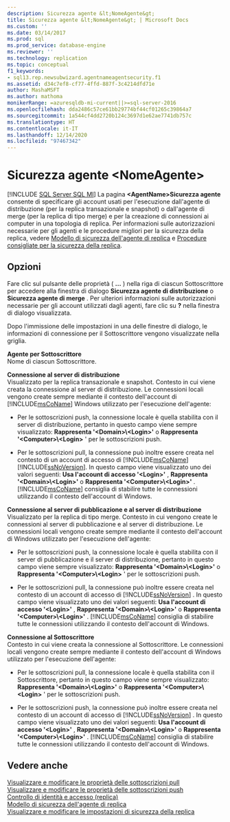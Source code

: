 ```yaml
---
description: Sicurezza agente &lt;NomeAgente&gt;
title: Sicurezza agente &lt;NomeAgente&gt; | Microsoft Docs
ms.custom: ''
ms.date: 03/14/2017
ms.prod: sql
ms.prod_service: database-engine
ms.reviewer: ''
ms.technology: replication
ms.topic: conceptual
f1_keywords:
- sql13.rep.newsubwizard.agentnameagentsecurity.f1
ms.assetid: d34c7ef8-cf77-4ffd-887f-3c4214dfd71e
author: MashaMSFT
ms.author: mathoma
monikerRange: =azuresqldb-mi-current||>=sql-server-2016
ms.openlocfilehash: dda2486c57ce61bb29774bf44cf01265c39864a7
ms.sourcegitcommit: 1a544cf4dd2720b124c3697d1e62ae7741db757c
ms.translationtype: HT
ms.contentlocale: it-IT
ms.lasthandoff: 12/14/2020
ms.locfileid: "97467342"
---
```

# <a name="ltagentnamegt-agent-security"></a>Sicurezza agente &lt;NomeAgente&gt;
[!INCLUDE [SQL Server SQL MI](../../includes/applies-to-version/sql-asdbmi.md)]
  La pagina **\<AgentName>Sicurezza agente**  consente di specificare gli account usati per l'esecuzione dall'agente di distribuzione (per la replica transazionale e snapshot) o dall'agente di merge (per la replica di tipo merge) e per la creazione di connessioni ai computer in una topologia di replica. Per informazioni sulle autorizzazioni necessarie per gli agenti e le procedure migliori per la sicurezza della replica, vedere [Modello di sicurezza dell'agente di replica](../../relational-databases/replication/security/replication-agent-security-model.md) e [Procedure consigliate per la sicurezza della replica](../../relational-databases/replication/security/replication-security-best-practices.md).  
  
## <a name="options"></a>Opzioni  
 Fare clic sul pulsante delle proprietà ( **...** ) nella riga di ciascun Sottoscrittore per accedere alla finestra di dialogo **Sicurezza agente di distribuzione** o **Sicurezza agente di merge** . Per ulteriori informazioni sulle autorizzazioni necessarie per gli account utilizzati dagli agenti, fare clic su **?** nella finestra di dialogo visualizzata.  
  
 Dopo l'immissione delle impostazioni in una delle finestre di dialogo, le informazioni di connessione per il Sottoscrittore vengono visualizzate nella griglia.  
  
 **Agente per Sottoscrittore**  
 Nome di ciascun Sottoscrittore.  
  
 **Connessione al server di distribuzione**  
 Visualizzato per la replica transazionale e snapshot. Contesto in cui viene creata la connessione al server di distribuzione. Le connessioni locali vengono create sempre mediante il contesto dell'account di [!INCLUDE[msCoName](../../includes/msconame-md.md)] Windows utilizzato per l'esecuzione dell'agente:  
  
-   Per le sottoscrizioni push, la connessione locale è quella stabilita con il server di distribuzione, pertanto in questo campo viene sempre visualizzato: **Rappresenta '\<Domain>\\<Login\>'** o **Rappresenta '\<Computer>\\<Login\>** ' per le sottoscrizioni push.  
  
-   Per le sottoscrizioni pull, la connessione può inoltre essere creata nel contesto di un account di accesso di [!INCLUDE[msCoName](../../includes/msconame-md.md)] [!INCLUDE[ssNoVersion](../../includes/ssnoversion-md.md)]. In questo campo viene visualizzato uno dei valori seguenti: **Usa l'account di accesso '\<Login>'** , **Rappresenta '\<Domain>\\<Login\>'** o **Rappresenta '\<Computer>\\<Login\>'** . [!INCLUDE[msCoName](../../includes/msconame-md.md)] consiglia di stabilire tutte le connessioni utilizzando il contesto dell'account di Windows.  
  
 **Connessione al server di pubblicazione e al server di distribuzione**  
 Visualizzato per la replica di tipo merge. Contesto in cui vengono create le connessioni al server di pubblicazione e al server di distribuzione. Le connessioni locali vengono create sempre mediante il contesto dell'account di Windows utilizzato per l'esecuzione dell'agente:  
  
-   Per le sottoscrizioni push, la connessione locale è quella stabilita con il server di pubblicazione e il server di distribuzione, pertanto in questo campo viene sempre visualizzato: **Rappresenta '\<Domain>\\<Login\>'** o **Rappresenta '\<Computer>\\<Login\>** ' per le sottoscrizioni push.  
  
-   Per le sottoscrizioni pull, la connessione può inoltre essere creata nel contesto di un account di accesso di [!INCLUDE[ssNoVersion](../../includes/ssnoversion-md.md)] . In questo campo viene visualizzato uno dei valori seguenti: **Usa l'account di accesso '\<Login>'** , **Rappresenta '\<Domain>\\<Login\>'** o **Rappresenta '\<Computer>\\<Login\>'** . [!INCLUDE[msCoName](../../includes/msconame-md.md)] consiglia di stabilire tutte le connessioni utilizzando il contesto dell'account di Windows.  
  
 **Connessione al Sottoscrittore**  
 Contesto in cui viene creata la connessione al Sottoscrittore. Le connessioni locali vengono create sempre mediante il contesto dell'account di Windows utilizzato per l'esecuzione dell'agente:  
  
-   Per le sottoscrizioni pull, la connessione locale è quella stabilita con il Sottoscrittore, pertanto in questo campo viene sempre visualizzato: **Rappresenta '\<Domain>\\<Login\>'** o **Rappresenta '\<Computer>\\<Login\>** ' per le sottoscrizioni push.  
  
-   Per le sottoscrizioni push, la connessione può inoltre essere creata nel contesto di un account di accesso di [!INCLUDE[ssNoVersion](../../includes/ssnoversion-md.md)] . In questo campo viene visualizzato uno dei valori seguenti: **Usa l'account di accesso '\<Login>'** , **Rappresenta '\<Domain>\\<Login\>'** o **Rappresenta '\<Computer>\\<Login\>'** . [!INCLUDE[msCoName](../../includes/msconame-md.md)] consiglia di stabilire tutte le connessioni utilizzando il contesto dell'account di Windows.  
  
## <a name="see-also"></a>Vedere anche  
 [Visualizzare e modificare le proprietà delle sottoscrizioni pull](../../relational-databases/replication/view-and-modify-pull-subscription-properties.md)   
 [Visualizzare e modificare le proprietà delle sottoscrizioni push](../../relational-databases/replication/view-and-modify-push-subscription-properties.md)   
 [Controllo di identità e accesso (replica)](../../relational-databases/replication/security/identity-and-access-control-replication.md)   
 [Modello di sicurezza dell'agente di replica](../../relational-databases/replication/security/replication-agent-security-model.md)   
 [Visualizzare e modificare le impostazioni di sicurezza della replica](../../relational-databases/replication/security/view-and-modify-replication-security-settings.md)  
  
  
